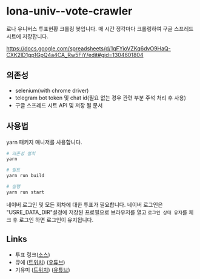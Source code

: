 # lona-univ--vote-crawler

로나 유니버스 투표현황 크롤링 봇입니다.
매 시간 정각마다 크롤링하여 구글 스프레드 시트에 저장합니다.

https://docs.google.com/spreadsheets/d/1qFYioVZKq6dvO9HaQ-CXK2lD1gp1GpQ4a4CA_Rw5FiY/edit#gid=1304601804

## 의존성

- selenium(with chrome driver)
- telegram bot token 및 chat id(필요 없는 경우 관련 부분 주석 처리 후 사용)
- 구글 스프레드 시트 API 및 저장 될 문서

## 사용법

yarn 패키지 매니저를 사용합니다.

```bash
# 의존성 설치
yarn

# 빌드
yarn run build

# 실행
yarn run start
```

네이버 로그인 및 모든 회차에 대한 투표가 필요합니다.
네이버 로그인은 "USRE_DATA_DIR"설정에 저장된 프로필으로 브라우저를 열고 `로그인 상태 유지`를 체크 후 로그인 하면 로그인이 유지됩니다.

## Links

- 투표 링크([소스](https://cafe.naver.com/ronaronakr/2476))
- 큐에 ([트위치](https://www.twitch.tv/yu_0w0r)) ([유튜브](https://www.youtube.com/c/9yueeeee))
- 기유미 ([트위치](https://www.twitch.tv/ki_yumi)) ([유튜브](https://www.youtube.com/c/%EA%B8%B0%EC%9C%A0%EB%AF%B8KiYimi))
